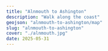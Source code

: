 ```yaml
---
title: "Alnmouth to Ashington"
description: "Walk along the coast"
geojson: "alnmouth-to-ashington/map"
slug: "alnmouth-to-ashington"
cover: "./alnmouth.jpg"
date: 2025-05-31
---
```

